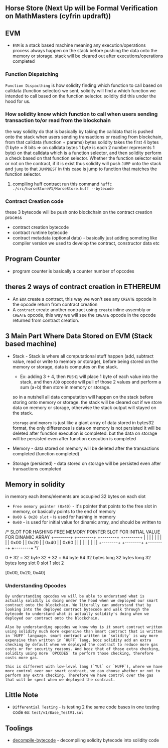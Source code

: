 ## Horse Store (Next Up will be Formal Verification on MathMasters (cyfrin updraft))

## EVM 
 - `EVM` is a stack based machine
   meaning any execution/operations process always happen on the stack before pushing the data onto the memory or storage. stack will be cleared out after executions/operations completed

### Function Dispatching
 `Function Dispacthing` is how solidity finding which function to call based on calldata (function selector) we sent, solidity will find a which function we intended to call based on the function selector. solidity did this under the hood for us.

 ### How solidity know which function to call when users sending transaction to/or read from the blockchain
  the way solidity do that is basically by taking the calldata that is pushed onto the stack when users sending transactions or reading from blockchain, from that calldata (function + params) bytes solidity takes the first 4 bytes (1 byte = 8 bits => on calldata bytes 1 byte is each 2 number represents 1 byte) on that calldata which is a function selector, and then solidity perform a check based on that function selector. Whether the function selector exist or not on the contract, if it is exist thus solidity will push `JUMP` onto the stack and `jump` to that `JUMPDEST` in this case is jump to function that matches the function selector.

 1. compiling huff contract run this command `huffc ./src/horseStoreV1/HorseStore.huff --bytecode`

 ### Contract Creation code
 these 3 bytecode will be push onto blockchain on the contract creation process
 - contract creation bytecode
 - contract runtime bytecode
 - contract metadata (optional data) - basically just adding someting like compiler version we used to develop the contract, constructor data etc


## Program Counter
 - program counter is basically a counter number of opcodes

## theres 2 ways of contract creation in ETHEREUM
 - An `EOA` create a contract, this way we won't see any `CREATE` opcode in the opcode return from contract creation
 - A `contract` create another contract using `create` inline assembly or `CREATE` opcode, this way we will see the `CREATE` opcode in the opcode returned from contract creation.


 ## 3 Main Part Where Data Stored on EVM (Stack based machine)
 - Stack - Stack is where all computational stuff happen (add, subtract value, read or write to memory or storage),  before being stored on the memory or storage, data is computes on the stack. 
    - Ex: adding 3 + 4, then `PUSH1` will place 1 byte of each value into the stack, and then `ADD` opcode will pull of those 2 values and perform a sum (a+b) then store in memory or storage.

    so in a nutshell all data computation will happen on the stack before storing onto memory or storage. the stack will be cleared out if we store data on memory or storage, otherwise the stack output will stayed on the stack.
  
    `storage` and `memory` is just like a giant array of data stored in bytes32 format, the only differences is data on memory is not persisted it will be deleted after function execution is completed. but the data on storage will be persisted even after function execution is completed

 - Memory - data stored on memory will be deleted after the transactions completed (function completed)
 - Storage (persisted) - data stored on storage will be persisted even after transactions completed


## Memory in solidity

  in  memory each items/elements are occupied 32 bytes on each slot

- `Free memory pointer (0x40)` - it's pointer that points to the free slot in memory, or basically points to the end of memory
- `0x00 & 0x20 slot` - is used for hashing in memory
- `0x60` - is used for initial value for dinamic array, and should be written to

/*  SLOT FOR HASHING     FREE MEMORY POINTER    SLOT FOR INITIAL VALUE FOR DINAMIC ARRAY
+--------+    +--------+    +--------+                +--------+
|        |    |        |    |        |                |        |
|  0x00  |    |  0x20  |    |  0x40  |                |  0x60  |
|        |    |        |    |        |                |        |
+--------+    +--------+    +--------+                +--------+
*/

  
0 + 32 = 32 byte  32 + 32 = 64 byte        64
32 bytes long     32 bytes long        32 bytes long
slot 0             slot 1                 slot 2

[0x00,             0x20,                  0x40]




### Understanding Opcodes
    By understanding opcodes we will be able to understand what is actually solidity is doing under the hood when we deployed our smart contract onto the blockchain. We literally can understand that by looking into the deployed contract bytecode and walk through the bytecode to understand what is actually solidity's doing when we deployed our contract onto the blockchain.

    Also by understanding opcodes we know why is it smart contract written using solidity much more expensive than smart contract that is written in `HUFF` language. smart contract written in `solidity` is way more expensive than written in `HUFF` lang, bcoz solidity add an extra checking by default when we deployed the contract to reduce more gas costs or for security reasons. And bcoz that of those extra checking, solidity using more `OPCODES` to perform those checking, therefore costs more gas.

    this is different with low-level lang (`YUl` or `HUFF`), where we have more control over our smart contract, we can choose whether or not to perform any extra checking, Therefore we have control over the gas that will be spent when we deployed the contract.

## Little Note 
 - `Differential Testing` - is testing 2 the same code bases in one testing code ex: `test/v1/Base_TestV1.sol`

## Toolings
 - [decompile-bytecode](https://app.dedaub.com/) - decompiling solidity bytecode into solidity code